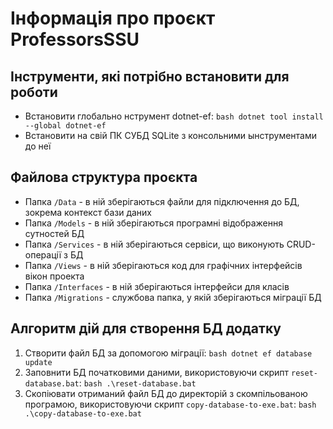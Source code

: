 ﻿# Інформація про проєкт ProfessorsSSU


## Інструменти, які потрібно встановити для роботи

* Встановити глобально нструмент dotnet-ef:
	```bash dotnet tool install --global dotnet-ef```
* Встановити на свій ПК СУБД SQLite з консольними ынструментами до неї


## Файлова структура проєкта

* Папка `/Data` - в ній зберігаються файли для підключення до БД, зокрема контекст бази даних
* Папка `/Models` - в ній зберігаються програмні відображення сутностей БД
* Папка `/Services` - в ній зберігаються сервіси, що виконують CRUD-операції з БД
* Папка `/Views` - в ній зберігаються код для графічних інтерфейсів вікон проекта
* Папка `/Interfaces` - в ній зберігаються інтерфейси для класів
* Папка `/Migrations` - службова папка, у якій зберігаються міграції БД


## Алгоритм дій для створення БД додатку

1. Створити файл БД за допомогою міграції:
	```bash dotnet ef database update```
2. Заповнити БД початковими даними, використовуючи скрипт `reset-database.bat`:
	```bash .\reset-database.bat```
3. Скопіювати отриманий файл БД до директорій з скомпільованою програмою, використовуючи скрипт `copy-database-to-exe.bat`:
	```bash .\copy-database-to-exe.bat```